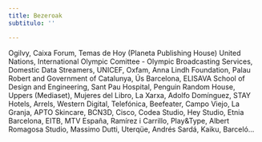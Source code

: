 ```yaml
---
title: Bezeroak
subtitulo: ''

---
```

Ogilvy, Caixa Forum, Temas de Hoy (Planeta Publishing House) United Nations, International Olympic Comittee - Olympic Broadcasting Services, Domestic Data Streamers, UNICEF, Oxfam, Anna Lindh Foundation, Palau Robert and Government of Catalunya, Ús Barcelona, ELISAVA School of Design and Engineering, Sant Pau Hospital, Penguin Random House, Uppers (Mediaset), Mujeres del Libro, La Xarxa, Adolfo Domínguez, STAY Hotels, Arrels, Western Digital, Telefónica, Beefeater, Campo Viejo, La Granja, APTO Skincare, BCN3D, Cisco, Codea Studio, Hey Studio, Etnia Barcelona, EITB, MTV España, Ramírez i Carrillo, Play&Type, Albert Romagosa Studio, Massimo Dutti, Uterqüe, Andrés Sardá, Kaiku, Barceló...